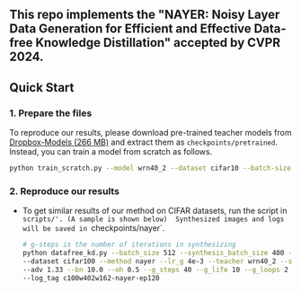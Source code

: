 ## This repo implements the "NAYER: Noisy Layer Data Generation for Efficient and Effective Data-free Knowledge Distillation" accepted by CVPR 2024.

## Quick Start

### 1. Prepare the files

To reproduce our results, please download pre-trained teacher models from [Dropbox-Models (266 MB)](https://www.dropbox.com/sh/w8xehuk7debnka3/AABhoazFReE_5mMeyvb4iUWoa?dl=0) and extract them as `checkpoints/pretrained`.
Instead, you can train a model from scratch as follows.
```bash
python train_scratch.py --model wrn40_2 --dataset cifar10 --batch-size 256 --lr 0.1 --epoch 200 --gpu 0
```
   
### 2. Reproduce our results
* To get similar results of our method on CIFAR datasets, run the script in `scripts/'. (A sample is shown below) 
  Synthesized images and logs will be saved in `checkpoints/nayer`.
    ```bash
    # g-steps is the number of iterations in synthesizing
    python datafree_kd.py --batch_size 512 --synthesis_batch_size 400 --lr 0.2 --gpu 0 --warmup 20 --epochs 120 \
    --dataset cifar100 --method nayer --lr_g 4e-3 --teacher wrn40_2 --student wrn16_2 --save_dir run/c100w402w162-nayer \
    --adv 1.33 --bn 10.0 --oh 0.5 --g_steps 40 --g_life 10 --g_loops 2 --gwp_loops 10 \
    --log_tag c100w402w162-nayer-ep120
    ```
